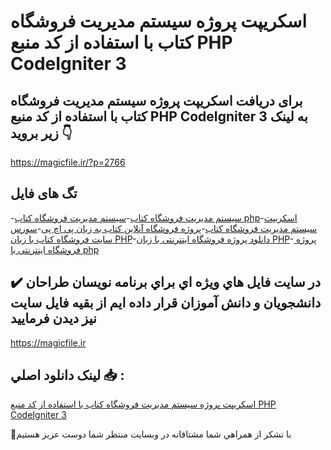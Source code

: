 # اسکریپت پروژه سیستم مدیریت فروشگاه کتاب با استفاده از کد منبع PHP CodeIgniter 3

## برای دریافت اسکریپت پروژه سیستم مدیریت فروشگاه کتاب با استفاده از کد منبع PHP CodeIgniter 3 به لینک زیر بروید 👇

https://magicfile.ir/?p=2766

## تگ های فایل

-[سیستم مدیریت فروشگاه کتاب](https://magicfile.ir/product/%d8%b3%db%8c%d8%b3%d8%aa%d9%85-%d9%85%d8%af%db%8c%d8%b1%db%8c%d8%aa-%d9%81%d8%b1%d9%88%d8%b4%da%af%d8%a7%d9%87-%da%a9%d8%aa%d8%a7%d8%a8-php-codeigniter-3/)-[سیستم مدیریت فروشگاه کتاب php](https://magicfile.ir/product/%d8%b3%db%8c%d8%b3%d8%aa%d9%85-%d9%85%d8%af%db%8c%d8%b1%db%8c%d8%aa-%d9%81%d8%b1%d9%88%d8%b4%da%af%d8%a7%d9%87-%da%a9%d8%aa%d8%a7%d8%a8-php-codeigniter-3/)-[اسکریپت سیستم مدیریت فروشگاه کتاب](https://magicfile.ir/product/%d8%b3%db%8c%d8%b3%d8%aa%d9%85-%d9%85%d8%af%db%8c%d8%b1%db%8c%d8%aa-%d9%81%d8%b1%d9%88%d8%b4%da%af%d8%a7%d9%87-%da%a9%d8%aa%d8%a7%d8%a8-php-codeigniter-3/)-[پروژه فروشگاه آنلاین کتاب به زبان پی اچ پی](https://magicfile.ir/product/%d8%b3%db%8c%d8%b3%d8%aa%d9%85-%d9%85%d8%af%db%8c%d8%b1%db%8c%d8%aa-%d9%81%d8%b1%d9%88%d8%b4%da%af%d8%a7%d9%87-%da%a9%d8%aa%d8%a7%d8%a8-php-codeigniter-3/)-[سورس سایت فروشگاه کتاب با زبان PHP](https://magicfile.ir/product/%d8%b3%db%8c%d8%b3%d8%aa%d9%85-%d9%85%d8%af%db%8c%d8%b1%db%8c%d8%aa-%d9%81%d8%b1%d9%88%d8%b4%da%af%d8%a7%d9%87-%da%a9%d8%aa%d8%a7%d8%a8-php-codeigniter-3/)-[دانلود پروژه فروشگاه اینترنتی با زبان PHP](https://magicfile.ir/product/%d8%b3%db%8c%d8%b3%d8%aa%d9%85-%d9%85%d8%af%db%8c%d8%b1%db%8c%d8%aa-%d9%81%d8%b1%d9%88%d8%b4%da%af%d8%a7%d9%87-%da%a9%d8%aa%d8%a7%d8%a8-php-codeigniter-3/)-[ پروژه فروشگاه اینترنتی با php](https://magicfile.ir/product/%d8%b3%db%8c%d8%b3%d8%aa%d9%85-%d9%85%d8%af%db%8c%d8%b1%db%8c%d8%aa-%d9%81%d8%b1%d9%88%d8%b4%da%af%d8%a7%d9%87-%da%a9%d8%aa%d8%a7%d8%a8-php-codeigniter-3/)

## ✔️ در سايت فايل هاي ويژه اي براي برنامه نويسان طراحان دانشجويان و دانش آموزان قرار داده ايم از بقيه فايل سايت نيز ديدن فرماييد

https://magicfile.ir


## لينک دانلود اصلي 📥 :

[اسکریپت پروژه سیستم مدیریت فروشگاه کتاب با استفاده از کد منبع PHP CodeIgniter 3](https://magicfile.ir/product/%d8%b3%db%8c%d8%b3%d8%aa%d9%85-%d9%85%d8%af%db%8c%d8%b1%db%8c%d8%aa-%d9%81%d8%b1%d9%88%d8%b4%da%af%d8%a7%d9%87-%da%a9%d8%aa%d8%a7%d8%a8-php-codeigniter-3/) 


🙏با تشکر از همراهي شما مشتاقانه در وبسایت منتظر شما دوست عزیز هستیم

